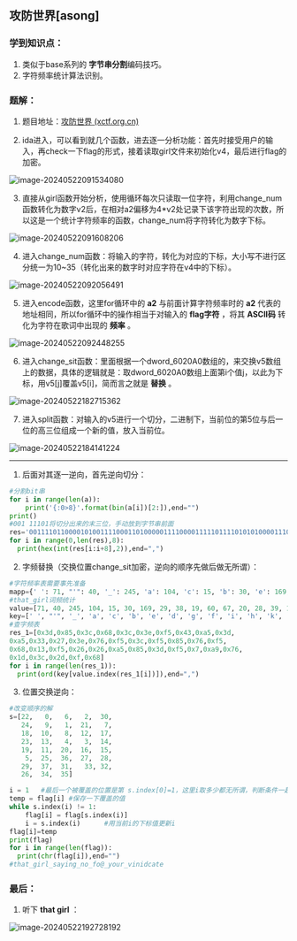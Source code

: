 ## 攻防世界[asong]

### 学到知识点：

1. 类似于base系列的 **字节串分割**编码技巧。
2. 字符频率统计算法识别。

### 题解：

1. 题目地址：[攻防世界 (xctf.org.cn)](https://adworld.xctf.org.cn/challenges/list?rwNmOdr=1716339906914)

2. ida进入，可以看到就几个函数，进去逐一分析功能：首先时接受用户的输入，再check一下flag的形式，接着读取girl文件来初始化v4，最后进行flag的加密。

![image-20240522091534080](https://gitee.com/poppy-qwq/cloudimage/raw/master/img/202405220915115.png)

3. 直接从girl函数开始分析，使用循环每次只读取一位字符，利用change_num函数转化为数字v2后，在相对a2偏移为4*v2处记录下该字符出现的次数，所以这是一个统计字符频率的函数，change_num将字符转化为数字下标。

![image-20240522091608206](https://gitee.com/poppy-qwq/cloudimage/raw/master/img/202405220916253.png)

4. 进入change_num函数：将输入的字符，转化为对应的下标，大小写不进行区分统一为10~35（转化出来的数字时对应字符在v4中的下标）。

![image-20240522092056491](https://gitee.com/poppy-qwq/cloudimage/raw/master/img/202405220920552.png)

5. 进入encode函数，这里for循环中的 **a2** 与前面计算字符频率时的 **a2** 代表的地址相同，所以for循环中的操作相当于对输入的 **flag字符** ，将其 **ASCII码** 转化为字符在歌词中出现的 **频率** 。

![image-20240522092448255](https://gitee.com/poppy-qwq/cloudimage/raw/master/img/202405220924295.png)

6. 进入change_sit函数：里面根据一个dword_6020A0数组的，来交换v5数组上的数据，具体的逻辑就是：取dword_6020A0数组上面第i个值j，以此为下标，用v5[j]覆盖v5[i]，简而言之就是 **替换** 。

![image-20240522182715362](https://gitee.com/poppy-qwq/cloudimage/raw/master/img/202405221827427.png)

7. 进入split函数：对输入的v5进行一个切分，二进制下，当前位的第5位与后一位的高三位组成一个新的值，放入当前位。

![image-20240522184141224](https://gitee.com/poppy-qwq/cloudimage/raw/master/img/202405221841288.png)

---

1. 后面对其逐一逆向，首先逆向切分：

``````python
#分割bit串
for i in range(len(a)):
    print('{:0>8}'.format(bin(a[i])[2:]),end="")
print()
#001 11101将切分出来的末三位，手动放到字节串前面
res='0011110110000101001111000110100000111100001111101111010101000011101001010011110110100101001100110010011100111110011101101111010100111100111101011000010101110110111101010110100000010011111101010010011000100110101001011000010100111101111101010000011110101001011101100001110100111100001011010000111101101000'
for i in range(0,len(res),8):
  print(hex(int(res[i:i+8],2)),end=",")
``````



2. 字频替换（交换位置change_sit加密，逆向的顺序先做后做无所谓）：

``````python
#字符频率表需要事先准备
mapp={' ': 71, "'": 40, '_': 245, 'a': 104, 'c': 15, 'b': 30, 'e': 169, 'd': 29, 'g': 38, 'f': 19, 'i': 60, 'h': 67, 'k': 20, 'm': 28, 'l': 39, 'o': 165, 'n': 118, 'p': 26, 's': 51, 'r': 61, 'u': 45, 't': 133, 'w': 34, 'v': 7, 'y': 62}
#that_girl词频统计
value=[71, 40, 245, 104, 15, 30, 169, 29, 38, 19, 60, 67, 20, 28, 39, 165, 118, 26, 51, 61, 45, 133, 34, 7, 62]
key=[' ', "'", '_', 'a', 'c', 'b', 'e', 'd', 'g', 'f', 'i', 'h', 'k', 'm', 'l', 'o', 'n', 'p', 's', 'r', 'u', 't', 'w', 'v', 'y']
#查字频表
res_1=[0x3d,0x85,0x3c,0x68,0x3c,0x3e,0xf5,0x43,0xa5,0x3d,
0xa5,0x33,0x27,0x3e,0x76,0xf5,0x3c,0xf5,0x85,0x76,0xf5,
0x68,0x13,0xf5,0x26,0x26,0xa5,0x85,0x3d,0xf5,0x7,0xa9,0x76,
0x1d,0x3c,0x2d,0xf,0x68]
for i in range(len(res_1)):
  print(ord(key[value.index(res_1[i])]),end=",")

``````

3. 位置交换逆向：

``````python
#改变顺序的解
s=[22,   0,   6,   2,  30, 
   24,   9,   1,  21,   7, 
   18,  10,   8,  12,  17, 
   23,  13,   4,   3,  14, 
   19,  11,  20,  16,  15, 
    5,  25,  36,  27,  28, 
   29,  37,  31,   33, 32, 
   26,  34,  35]

i = 1	#最后一个被覆盖的位置是第 s.index[0]=1，这里i取多少都无所谓，判断条件一起更改即可
temp = flag[i] #保存一下覆盖的值
while s.index(i) != 1:
    flag[i] = flag[s.index(i)]
    i = s.index(i)		#用当前i的下标值更新i
flag[i]=temp
print(flag)
for i in range(len(flag)):
  print(chr(flag[i]),end="")
#that_girl_saying_no_fo@_your_vinidcate
``````



### 最后：

1. 听下 **that girl** ：

![image-20240522192728192](https://gitee.com/poppy-qwq/cloudimage/raw/master/img/202405221927298.png)